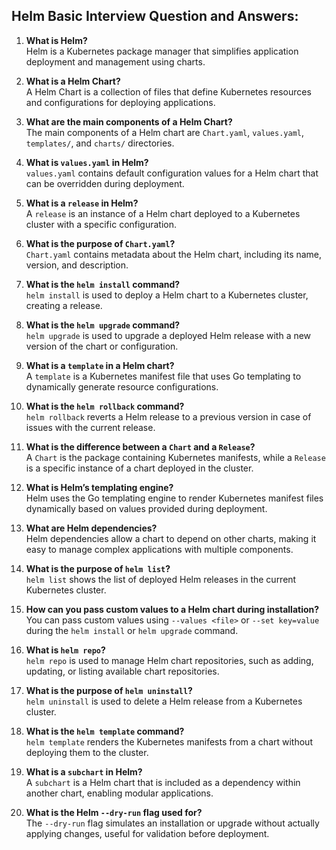 ## Helm Basic Interview Question and Answers:

1. **What is Helm?**  
   Helm is a Kubernetes package manager that simplifies application deployment and management using charts.

2. **What is a Helm Chart?**  
   A Helm Chart is a collection of files that define Kubernetes resources and configurations for deploying applications.

3. **What are the main components of a Helm Chart?**  
   The main components of a Helm chart are `Chart.yaml`, `values.yaml`, `templates/`, and `charts/` directories.

4. **What is `values.yaml` in Helm?**  
   `values.yaml` contains default configuration values for a Helm chart that can be overridden during deployment.

5. **What is a `release` in Helm?**  
   A `release` is an instance of a Helm chart deployed to a Kubernetes cluster with a specific configuration.

6. **What is the purpose of `Chart.yaml`?**  
   `Chart.yaml` contains metadata about the Helm chart, including its name, version, and description.

7. **What is the `helm install` command?**  
   `helm install` is used to deploy a Helm chart to a Kubernetes cluster, creating a release.

8. **What is the `helm upgrade` command?**  
   `helm upgrade` is used to upgrade a deployed Helm release with a new version of the chart or configuration.

9. **What is a `template` in a Helm chart?**  
   A `template` is a Kubernetes manifest file that uses Go templating to dynamically generate resource configurations.

10. **What is the `helm rollback` command?**  
    `helm rollback` reverts a Helm release to a previous version in case of issues with the current release.

11. **What is the difference between a `Chart` and a `Release`?**  
    A `Chart` is the package containing Kubernetes manifests, while a `Release` is a specific instance of a chart deployed in the cluster.

12. **What is Helm’s templating engine?**  
    Helm uses the Go templating engine to render Kubernetes manifest files dynamically based on values provided during deployment.

13. **What are Helm dependencies?**  
    Helm dependencies allow a chart to depend on other charts, making it easy to manage complex applications with multiple components.

14. **What is the purpose of `helm list`?**  
    `helm list` shows the list of deployed Helm releases in the current Kubernetes cluster.

15. **How can you pass custom values to a Helm chart during installation?**  
    You can pass custom values using `--values <file>` or `--set key=value` during the `helm install` or `helm upgrade` command.

16. **What is `helm repo`?**  
    `helm repo` is used to manage Helm chart repositories, such as adding, updating, or listing available chart repositories.

17. **What is the purpose of `helm uninstall`?**  
    `helm uninstall` is used to delete a Helm release from a Kubernetes cluster.

18. **What is the `helm template` command?**  
    `helm template` renders the Kubernetes manifests from a chart without deploying them to the cluster.

19. **What is a `subchart` in Helm?**  
    A `subchart` is a Helm chart that is included as a dependency within another chart, enabling modular applications.

20. **What is the Helm `--dry-run` flag used for?**  
    The `--dry-run` flag simulates an installation or upgrade without actually applying changes, useful for validation before deployment.
